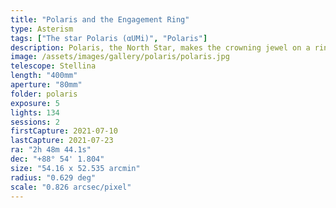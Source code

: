 ```yaml
---
title: "Polaris and the Engagement Ring"
type: Asterism
tags: ["The star Polaris (αUMi)", "Polaris"]
description: Polaris, the North Star, makes the crowning jewel on a ring of several neighboring stars in this mosaic.
image: /assets/images/gallery/polaris/polaris.jpg
telescope: Stellina
length: "400mm"
aperture: "80mm"
folder: polaris
exposure: 5
lights: 134
sessions: 2
firstCapture: 2021-07-10     
lastCapture: 2021-07-23
ra: "2h 48m 44.1s"
dec: "+88° 54' 1.804"
size: "54.16 x 52.535 arcmin"
radius: "0.629 deg"
scale: "0.826 arcsec/pixel"
---
```

